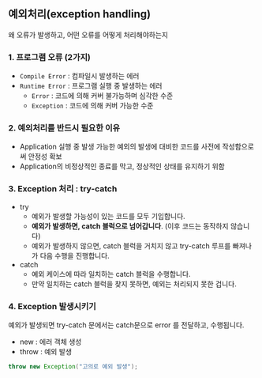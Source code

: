 ## 예외처리(exception handling)
왜 오류가 발생하고, 
어떤 오류를 어떻게 처리해야하는지

### 1. 프로그램 오류 (2가지)
* `Compile Error` : 컴파일시 발생하는 에러
* `Runtime Error` : 프로그램 실행 중 발생하는 에러
  * `Error` : 코드에 의해 커버 불가능하며 심각한 수준
  * `Exception` : 코드에 의해 커버 가능한 수준

### 2. 예외처리를 반드시 필요한 이유
* Application 실행 중 발생 가능한 예외의 발생에 대비한 코드를 사전에 작성함으로써 안정성 확보
* Application의 비정상적인 종료를 막고, 정상적인 상태를 유지하기 위함

### 3. Exception 처리 : try-catch
* try
  * 예외가 발생할 가능성이 있는 코드를 모두 기입합니다.
  * **예외가 발생하면, catch 블럭으로 넘어갑니다**. (이후 코드는 동작하지 않습니다)
  * 예외가 발생하지 않으면, catch 블럭을 거치지 않고 try-catch 루프를 빠져나가 다음 수행을 진행합니다.
* catch
  * 예외 케이스에 따라 일치하는 catch 블럭을 수행합니다.
  * 만약 일치하는 catch 블럭을 찾지 못하면, 예외는 처리되지 못한 겁니다.

### 4. Exception 발생시키기
예외가 발생되면 try-catch 문에서는 catch문으로 error 를 전달하고, 수행됩니다. 
* new : 에러 객체 생성
* throw : 예외 발생
```java
throw new Exception("고의로 예외 발생");
````
